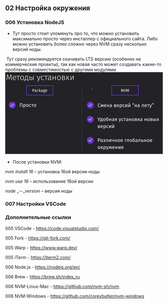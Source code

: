 ## **02 Настройка окружения**

### **006 Установка NodeJS**

- Тут просто стоит упомянуть про то, что можно установить максимально просто через инсталлер с официального сайта. Либо можно установить более сложно через NVM сразу несколько версий ноды.

 Тут сразу рекомендуется скачивать LTS версию (особенно на коммерческие проекты), так как новая часто может создавать какие-то проблемы с совместимостью с другими модулями
![](../_png/d7832b7a092a23f5d79e2d887d89cbaa.png)
- После установки NVM:

_nvm_ _install_ _16_ – установка 16ой версии ноды

_nvm_ _use_ _16_ – использование 16ой версии

_node_ _--__version_ – версия ноды

### **007 Настройки VSCode**

### **Дополнительные ссылки**

005 VSCode - https://code.visualstudio.com/

005 Fork - https://git-fork.com/

005 Warp - https://www.warp.dev/

005 iTerm - https://iterm2.com/

006 Node.js - https://nodejs.org/en/

006 Brew - https://brew.sh/index_ru

006 NVM-Linux-Mac - https://github.com/nvm-sh/nvm

006 NVM-Windows - https://github.com/coreybutler/nvm-windows